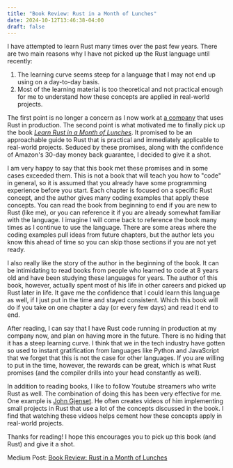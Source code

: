 ```yaml
---
title: "Book Review: Rust in a Month of Lunches"
date: 2024-10-12T13:46:38-04:00
draft: false
---
```


I have attempted to learn Rust many times over the past few years. There are two main reasons why I have not picked up the Rust language until recently:

1. The learning curve seems steep for a language that I may not end up using on a day-to-day basis.
2. Most of the learning material is too theoretical and not practical enough for me to understand how these concepts are applied in real-world projects.

The first point is no longer a concern as I now work at [a company](https://rogo.ai) that uses Rust in production. The second point is what motivated me to finally pick up the book [_Learn Rust in a Month of Lunches_](https://www.amazon.com/Learn-Month-Lunches-David-MacLeod/dp/1633438236). It promised to be an approachable guide to Rust that is practical and immediately applicable to real-world projects. Seduced by these promises, along with the confidence of Amazon's 30-day money back guarantee, I decided to give it a shot.

I am very happy to say that this book met these promises and in some cases exceeded them. This is not a book that will teach you how to "code" in general, so it is assumed that you already have some programming experience before you start. Each chapter is focused on a specific Rust concept, and the author gives many coding examples that apply these concepts. You can read the book from beginning to end if you are new to Rust (like me), or you can reference it if you are already somewhat familiar with the language. I imagine I will come back to reference the book many times as I continue to use the language. There are some areas where the coding examples pull ideas from future chapters, but the author lets you know this ahead of time so you can skip those sections if you are not yet ready. 

I also really like the story of the author in the beginning of the book. It can be intimidating to read books from people who learned to code at 8 years old and have been studying these languages for years. The author of this book, however, actually spent most of his life in other careers and picked up Rust later in life. It gave me the confidence that I could learn this language as well, if I just put in the time and stayed consistent. Which this book will do if you take on one chapter a day (or every few days) and read it end to end.

After reading, I can say that I have Rust code running in production at my company now, and plan on having more in the future. There is no hiding that it has a steep learning curve. I think that we in the tech industry have gotten so used to instant gratification from languages like Python and JavaScript that we forget that this is not the case for other languages. If you are willing to put in the time, however, the rewards can be great, which is what Rust promises (and the compiler drills into your head constantly as well).

In addition to reading books, I like to follow Youtube streamers who write Rust as well. The combination of doing this has been very effective for me. One example is [John Gjenset](https://www.youtube.com/@jonhoo). He often creates videos of him implementing small projects in Rust that use a lot of the concepts discussed in the book. I find that watching these videos helps cement how these concepts apply in real-world projects.

Thanks for reading! I hope this encourages you to pick up this book (and Rust) and give it a shot.

Medium Post: [Book Review: Rust in a Month of Lunches](https://medium.com/@aiell0tech/book-review-rust-in-a-month-of-lunches-71e982c9825a)